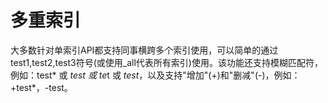# 多重索引

大多数针对单索引API都支持同事横跨多个索引使用，可以简单的通过test1,test2,test3符号(或使用_all代表所有索引)使用。该功能还支持模糊匹配符，例如：test* 或 *test 或 te*t 或 *test*，以及支持"增加"(+)和"删减"(-)，例如：+test*，-test。

